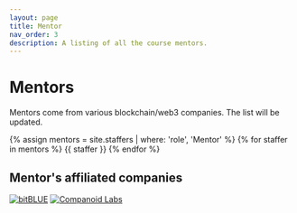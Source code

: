 ```yaml
---
layout: page
title: Mentor
nav_order: 3
description: A listing of all the course mentors.
---
```


# Mentors

Mentors come from various blockchain/web3 companies. The list will be updated. 

{% assign mentors = site.staffers | where: 'role', 'Mentor' %}
{% for staffer in mentors %}
{{ staffer }}
{% endfor %}

## Mentor's affiliated companies

[![bitBLUE](/kaist/assets/images/bitblue.png)](https://www.bitblue.team/)
[![Companoid Labs](/kaist/assets/images/companoidlabs.png)](https://www.companoid.io/)
